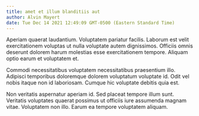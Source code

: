 ```yaml
---
title: amet et illum blanditiis aut
author: Alvin Mayert
date: Tue Dec 14 2021 12:49:09 GMT-0500 (Eastern Standard Time)
---
```

Aperiam quaerat laudantium. Voluptatem pariatur facilis. Laborum est velit exercitationem voluptas ut nulla voluptate autem dignissimos. Officiis omnis deserunt dolorem harum molestias esse exercitationem tempore. Aliquam optio earum et voluptatem et.

 Commodi necessitatibus voluptatem necessitatibus praesentium illo. Adipisci temporibus doloremque dolorem voluptatum voluptate id. Odit vel nobis itaque non id laboriosam. Cumque hic voluptate debitis quia est.

 Non veritatis aspernatur aperiam id. Sed placeat tempore illum sunt. Veritatis voluptates quaerat possimus ut officiis iure assumenda magnam vitae. Voluptatem non illo. Earum ea tempore voluptatem aliquam.